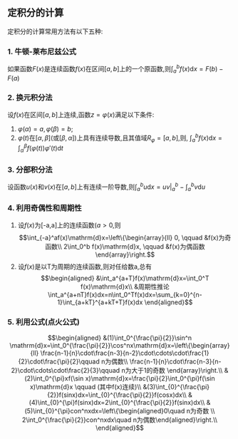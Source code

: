 ## 定积分的计算
定积分的计算常用方法有以下五种:
### 1. 牛顿-莱布尼兹公式
如果函数$F(x)$是连续函数$f(x)$在区间$[a,b]$上的一个原函数,则$\int_a^b f(x)\mathrm{d}x=F(b)-F(a)$

### 2. 换元积分法
设$f(x)$在区间$[a,b]$上连续,函数$z = \varphi(x)$满足以下条件:
1. $\varphi(\alpha)=a, \varphi(\beta)=b$;
2. $\varphi(t)$在$[\alpha, \beta]$(或$[\beta,\alpha]$)上具有连续导数,且其值域$R_\varphi=[a,b]$,则, $\int_a^b f(x)\mathrm{d}x=\int_{\alpha}^{\beta}f(\varphi(t))\varphi'(t)\mathrm{d}t$

### 3. 分部积分法
设函数$u(x)$和$v(x)$在$[a,b]$上有连续一阶导数,则$\int_a^b u\mathrm{d}x=uv\bigg|_{a}^b-\int_a^b v\mathrm{d}u$

### 4. 利用奇偶性和周期性
1. 设$f(x)$为[-a,a]上的连续函数($a>0$,则
$$\int_{-a}^af(x)\mathrm{d}x=\left\{\begin{array}{ll}
0, \qquad &f(x)为奇函数\\
2\int_0^b f(x)\mathrm{d}x, \qquad &f(x)为偶函数
\end{array}\right.$$
2. 设$f(x)$是以T为周期的连续函数,则对任给数a,总有
$$\begin{aligned}
&\int_a^{a+T}f(x)\mathrm{d}x=\int_0^T f(x)\mathrm{d}x\\
&周期性推论\int_a^{a+nT}f(x)dx=n\int_0^Tf(x)dx=\sum_{k=0}^{n-1}\int_{a+kT}^{a+kT+T}f(x)dx
\end{aligned}$$

### 5. 利用公式(点火公式)
$$\begin{aligned} 
&(1)\int_0^{\frac{\pi}{2}}\sin^n \mathrm{d}x=\int_0^{\frac{\pi}{2}}\cos^nx\mathrm{d}x=\left\{\begin{array}{ll}
\frac{n-1}{n}\cdot\frac{n-3}{n-2}\cdot\cdots\cdot\frac{1}{2}\cdot\frac{\pi}{2}\qquad n为偶数\\
\frac{n-1}{n}\cdot\frac{n-3}{n-2}\cdot\cdots\cdot\frac{2}{3}\qquad n为大于1的奇数
\end{array}\right.\\
&(2)\int_0^{\pi}xf(\sin x)\mathrm{d}x=\frac{\pi}{2}\int_0^{\pi}f(\sin x)\mathrm{d}x \qquad (其中f(x)连续)\\
&(3)\int_{0}^{\frac{\pi}{2}}f(sinx)dx=\int_{0}^{\frac{\pi}{2}}f(cosx)dx\\
&(4)\int_{0}^{\pi}f(sinx)dx=2\int_{0}^{\frac{\pi}{2}}f(sinx)dx\\
&(5)\int_{0}^{\pi}con^nxdx=\left\{\begin{aligned}0\quad n为奇数 \\
2\int_0^{\frac{\pi}{2}}con^nxdx\quad n为偶数\end{aligned}\right.\\ 
\end{aligned}$$
